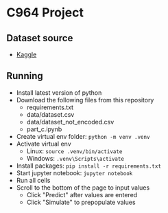 # C964 Project

## Dataset source
- [Kaggle](https://www.kaggle.com/datasets/xiaomengsun/car-insurance-claim-data)

## Running
- Install latest version of python
- Download the following files from this repository
  -  requirements.txt
  -  data/dataset.csv
  -  data/dataset_not_encoded.csv
  -  part_c.ipynb
-  Create virtual env folder: `python -m venv .venv`
-  Activate virtual env
   - Linux:  `source .venv/bin/activate`
   - Windows: `.venv\Scripts\activate`
- Install packages: `pip install -r requirements.txt`
- Start jupyter notebook: `jupyter notebook`
- Run all cells
- Scroll to the bottom of the page to input values
  - Click "Predict" after values are entered
  - Click "Simulate" to prepopulate values
